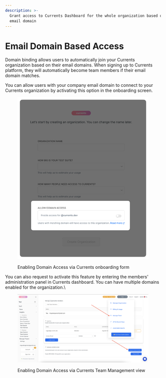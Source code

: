 ```yaml
---
description: >-
  Grant access to Currents Dashboard for the whole organization based on the
  email domain
---
```


# Email Domain Based Access

Domain binding allows users to automatically join your Currents organization based on their email domains. When signing up to Currents platform, they will automatically become team members if their email domain matches.

You can allow users with your company email domain to connect to your Currents organization by activating this option in the onboarding screen.

<figure><img src="../.gitbook/assets/currents-2023-08-28-11.52.43@2x.png" alt=""><figcaption><p>Enabling Domain Access via Currents onboarding form</p></figcaption></figure>



You can also request to activate this feature by entering the members' administration panel in Currents dashboard. You can have multiple domains enabled for the organization.\


<div data-full-width="true">

<figure><img src="../.gitbook/assets/image (1).png" alt=""><figcaption><p>Enabling Domain Access via Currents Team Management view</p></figcaption></figure>

</div>

